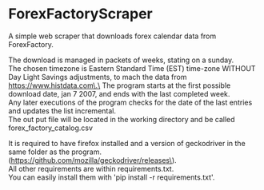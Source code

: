 # ForexFactoryScraper
A simple web scraper that downloads forex calendar data from ForexFactory.

The download is managed in packets of weeks, stating on a sunday.\
The chosen timezone is Eastern Standard Time (EST) time-zone WITHOUT Day Light Savings adjustments, to mach the data from https://www.histdata.com\.\
The program starts at the first possible download date, jan 7 2007, and ends with the last completed week.\
Any later executions of the program checks for the date of the last entries and updates the list incremental.\
The out put file will be located in the working directory and be called forex_factory_catalog.csv

It is required to have firefox installed and a version of geckodriver in the same folder as the program. (https://github.com/mozilla/geckodriver/releases\).\
All other requirements are within requirements.txt.\
You can easily install them with 'pip install -r requirements.txt'.
